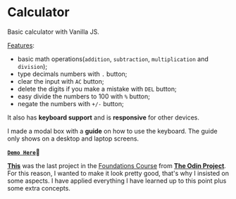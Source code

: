 # Calculator

Basic calculator with Vanilla JS.

<u>Features</u>:

- basic math operations(`addition`, `subtraction`, `multiplication` and `division`);
- type decimals numbers with `.` button;
- clear the input with `AC` button;
- delete the digits if you make a mistake with `DEL` button;
- easy divide the numbers to 100 with `%` button;
- negate the numbers with `+/-` button;

It also has **keyboard support** and is **responsive** for other devices.

I made a modal box with a **guide** on how to use the keyboard. The guide only shows on a desktop and laptop screens.

**[`Demo Here`](https://oliver-ard.github.io/calculator/)👋**

**[This](https://www.theodinproject.com/lessons/foundations-calculator)** was the last project in the [Foundations Course](https://www.theodinproject.com/paths/foundations/courses/foundations) from **[The Odin Project](https://www.theodinproject.com/)**. For this reason, I wanted to make it look pretty good, that's why I insisted on some aspects. I have applied everything I have learned up to this point plus some extra concepts.
